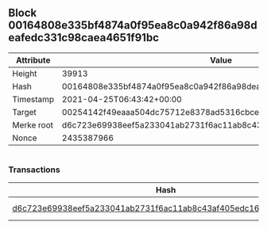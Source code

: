 ## Block 00164808e335bf4874a0f95ea8c0a942f86a98deafedc331c98caea4651f91bc

Attribute | Value
--- | ---
Height | 39913
Hash | 00164808e335bf4874a0f95ea8c0a942f86a98deafedc331c98caea4651f91bc
Timestamp | 2021-04-25T06:43:42+00:00
Target | 00254142f49eaaa504dc75712e8378ad5316cbcead634704b3734b6271167cc4
Merke root | d6c723e69938eef5a233041ab2731f6ac11ab8c43af405edc16f3a673a11e1af
Nonce | 2435387966

```

```

### Transactions

Hash | Amount
--- | ---
[d6c723e69938eef5a233041ab2731f6ac11ab8c43af405edc16f3a673a11e1af](d6c723e69938eef5a233041ab2731f6ac11ab8c43af405edc16f3a673a11e1af.md) | 10.00000000 SKEPTI 
